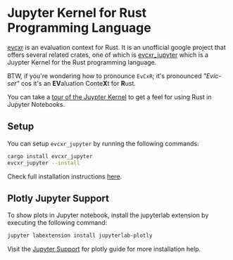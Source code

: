 <!--
 Copyright (c) 2023 Victor I. Afolabi

 This software is released under the MIT License.
 https://opensource.org/licenses/MIT
-->

# Jupyter Kernel for Rust Programming Language

[evcxr] is an evaluation context for Rust. It is an unofficial google project
that offers several related crates, one of which is [evcxr_jupyter] which is a
Juypter Kernel for the Rust programming language.

BTW, if you're wondering how to pronounce `EvCxR`; it's pronounced *"Evic-ser"*
cos it's an **EV**aluation Conte**X**t for **R**ust.

You can take a [tour of the Juypter Kernel][tour] to get a feel for using Rust
in Jupyter Notebooks.

## Setup

You can setup `evcxr_jupyter` by running the following commands:

```sh
cargo install evcxr_jupyter
evcxr_jupyter --install
```

Check full installation instructions [here][install].

## Plotly Jupyter Support

To show plots in Jupyter notebook, install the jupyterlab extension by executing
the following command:

```sh
jupyter labextension install jupyterlab-plotly
```

Visit the [Jupyter Support] for plotly guide for more installation help.

[evcxr]: https://github.com/google/evcxr
[evcxr_jupyter]: https://github.com/google/evcxr/blob/main/evcxr_jupyter/README.md
[install]: https://github.com/google/evcxr/blob/main/evcxr_jupyter/README.md#installation
[tour]: https://github.com/google/evcxr/blob/main/evcxr_jupyter/samples/evcxr_jupyter_tour.ipynb
[Jupyter Support]: https://igiagkiozis.github.io/plotly/content/fundamentals/jupyter_support.html

